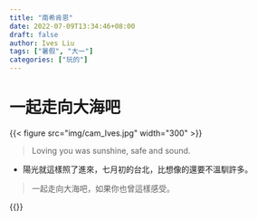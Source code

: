 ```yaml
---
title: "南希肯恩"
date: 2022-07-09T13:34:46+08:00
draft: false
author: Ives Liu
tags: ["暑假", "大一"]
categories: ["玩的"]
---
```


<!--more-->
# 一起走向大海吧

{{< figure src="img/cam_Ives.jpg" width="300" >}}

<!--more-->
> Loving you was sunshine, safe and sound.

- 陽光就這樣照了進來，七月初的台北，比想像的還要不溫馴許多。
> 一起走向大海吧，如果你也曾這樣感受。

{{<youtube exVEN7hlqBg>}}


